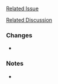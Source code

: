 <!-- Thanks for your contribution! Please read the https://github.com/Prastiwar/Go-Flow/blob/main/.github/CONTRIBUTING.md before submitting pull request to review -->

<!-- Link all the related issues or discussions with the changes or remove the placeholder links -->
[Related Issue](https://github.com/Prastiwar/Go-flow/issues/x)

[Related Discussion](https://github.com/Prastiwar/Go-flow/discussions/x)

<!-- Describe the scope of changes for this pull request -->
### Changes

- 

<!-- Share with additional decisions you had to make or other implementation details, warnings, important information -->
### Notes

- 

